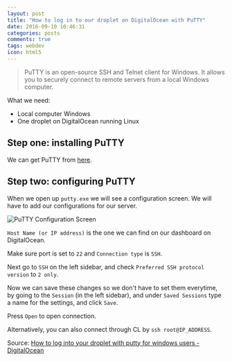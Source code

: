 ```yaml
---
layout: post
title: "How to log in to our droplet on DigitalOcean with PuTTY"
date: 2016-09-10 10:46:31
categories: posts
comments: true
tags: webdev
icon: html5
---
```

> PuTTY is an open-source SSH and Telnet client for Windows. It allows you to securely connect to remote servers from a local Windows computer.

What we need:

  - Local computer Windows
  - One droplet on DigitalOcean running Linux

## Step one: installing PuTTY

We can get PuTTY from [here](http://www.chiark.greenend.org.uk/~sgtatham/putty/download.html).

## Step two: configuring PuTTY

When we open up `putty.exe` we will see a configuration screen. We will have to add our configurations for our server. 

![PuTTY Configuration Screen](https://pario.no/wp-content/uploads/2008/02/putty-configuration.jpg "PuTTY Configuration Screen")

`Host Name (or IP address)` is the one we can find on our dashboard on DigitalOcean.

Make sure port is set to `22` and `Connection type` is `SSH`.

Next go to `SSH` on the left sidebar, and check `Preferred SSH protocol version` to `2 only`.

Now we can save these changes so we don't have to set them everytime, by going to the `Session` (in the left sidebar), and under `Saved Sessions` type a name for the settings, and click `Save`. 

Press `Open` to open connection.

Alternatively, you can also connect through CL by `ssh root@IP_ADDRESS`.

Source: [How to log into your droplet with putty for windows users - DigitalOcean](https://www.digitalocean.com/community/tutorials/how-to-log-into-your-droplet-with-putty-for-windows-users)
